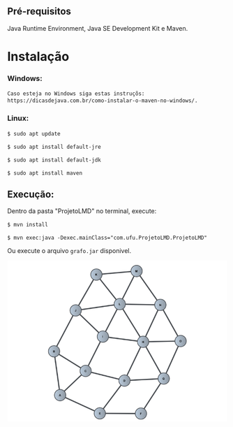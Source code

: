 
## Pré-requisitos

Java Runtime Environment, Java SE Development Kit e Maven.



# Instalação

  ### Windows:
    Caso esteja no Windows siga estas instruçõs: https://dicasdejava.com.br/como-instalar-o-maven-no-windows/.
    
  ### Linux:
```
$ sudo apt update
```
```
$ sudo apt install default-jre
```
```
$ sudo apt install default-jdk
```
```
$ sudo apt install maven
```

## Execução:

Dentro da pasta "ProjetoLMD" no terminal, execute: 
```
$ mvn install
```

```
$ mvn exec:java -Dexec.mainClass="com.ufu.ProjetoLMD.ProjetoLMD"
```
Ou execute o arquivo ``grafo.jar`` disponivel.

![alt text](https://github.com/PedruuH/ProjetoLMD/blob/main/image.PNG?raw=true)
